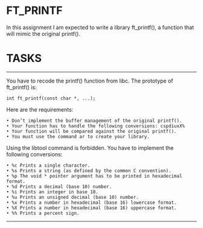 # FT_PRINTF

In this assignment I am expected to write a library ft_printf(), a function that will mimic the original printf().

#  TASKS
---

You have to recode the printf() function from libc. The prototype of ft_printf() is:
```
int ft_printf(const char *, ...);
```
Here are the requirements:
```
• Don’t implement the buffer management of the original printf().
• Your function has to handle the following conversions: cspdiuxX%
• Your function will be compared against the original printf().
• You must use the command ar to create your library.
```
Using the libtool command is forbidden. You have to implement the following conversions:
```
• %c Prints a single character.
• %s Prints a string (as defined by the common C convention).
• %p The void * pointer argument has to be printed in hexadecimal format.
• %d Prints a decimal (base 10) number.
• %i Prints an integer in base 10.
• %u Prints an unsigned decimal (base 10) number.
• %x Prints a number in hexadecimal (base 16) lowercase format.
• %X Prints a number in hexadecimal (base 16) uppercase format.
• %% Prints a percent sign.
```
---
